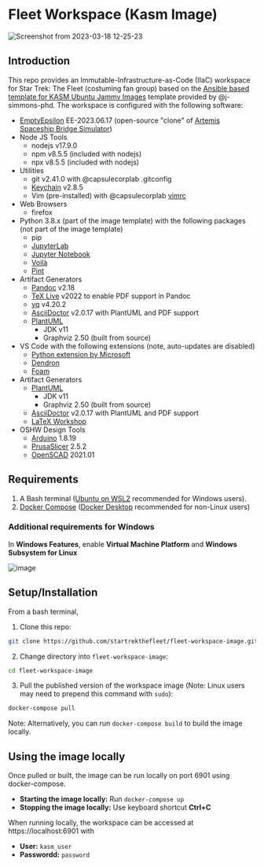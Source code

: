 # Fleet Workspace (Kasm Image)

![Screenshot from 2023-03-18 12-25-23](https://user-images.githubusercontent.com/14095576/226132866-497d2a5c-17b3-4e4e-b971-9aec492841c6.png)

## Introduction

This repo provides an Immutable-Infrastructure-as-Code (IIaC) workspace for Star Trek: The Fleet (costuming fan group) based on the [Ansible based template for KASM Ubuntu Jammy Images](https://hub.docker.com/r/kasmweb/core-ubuntu-jammy) template provided by @j-simmons-phd.  The workspace is configured with the following software:

- [EmptyEpsilon](https://www.artemisspaceshipbridge.com) EE-2023.06.17 (open-source "clone" of [Artemis Spaceship Bridge Simulator](https://www.artemisspaceshipbridge.com))
- Node JS Tools
    - nodejs v17.9.0
    - npm v8.5.5 (included with nodejs)
    - npx v8.5.5 (included with nodejs)
- Utilities
    - git v2.41.0 with @capsulecorplab .gitconfig
    - [Keychain](https://www.funtoo.org/Keychain) v2.8.5
    - Vim (pre-installed) with @capsulecorplab [vimrc](https://gist.github.com/capsulecorplab/495058e7a57ed8adaed3c40c80d09739#file-vimrc)
- Web Browsers
    - firefox
- Python 3.8.x (part of the image template) with the following packages (not part of the image template)
    - pip
    - [JupyterLab](https://jupyter.org/)
    - [Jupyter Notebook](https://jupyter.org/)
    - [Voilà](https://voila.readthedocs.io/en/stable/index.html)
    - [Pint](https://pint.readthedocs.io/en/stable/)
- Artifact Generators
    - [Pandoc](https://pandoc.org/) v2.18
    - [TeX Live](https://www.tug.org/texlive/) v2022 to enable PDF support in Pandoc
    - [yq](https://mikefarah.gitbook.io/yq/) v4.20.2
    - [AsciiDoctor](https://asciidoctor.org/) v2.0.17 with PlantUML and PDF support
    - [PlantUML](https://plantuml.com/)
        - JDK v11
        - Graphviz 2.50 (built from source)
- VS Code with the following extensions (note, auto-updates are disabled)
    - [Python extension by Microsoft](https://marketplace.visualstudio.com/items?itemName=ms-python.python)
    - [Dendron](https://marketplace.visualstudio.com/items?itemName=dendron.dendron)
    - [Foam](https://marketplace.visualstudio.com/items?itemName=foam.foam-vscode)
- Artifact Generators
    - [PlantUML](https://plantuml.com/)
        - JDK v11
        - Graphviz 2.50 (built from source)
    - [AsciiDoctor](https://asciidoctor.org/) v2.0.17 with PlantUML and PDF support
    - [LaTeX Workshop](https://marketplace.visualstudio.com/items?itemName=James-Yu.latex-workshop)
- OSHW Design Tools
    - [Arduino](https://wiki-content.arduino.cc/en/software) 1.8.19
    - [PrusaSlicer](https://www.prusa3d.com/page/prusaslicer_424/) 2.5.2
    - [OpenSCAD](https://openscad.org/) 2021.01

## Requirements

1. A Bash terminal ([Ubuntu on WSL2](https://ubuntu.com/tutorials/install-ubuntu-on-wsl2-on-windows-11-with-gui-support#2-install-wsl) recommended for Windows users).
2. [Docker Compose](https://docs.docker.com/compose/install/) ([Docker Desktop](https://docs.docker.com/desktop/) recommended for non-Linux users)

### Additional requirements for Windows

In **Windows Features**, enable **Virtual Machine Platform** and **Windows Subsystem for Linux**

![image](https://user-images.githubusercontent.com/14095576/226184350-2b45b23b-551f-4aee-b5c9-391a20518666.png)

## Setup/Installation

From a bash terminal,

1. Clone this repo:

```bash
git clone https://github.com/startrekthefleet/fleet-workspace-image.git
```

2. Change directory into `fleet-workspace-image`:

```bash
cd fleet-workspace-image
```

3. Pull the published version of the workspace image (Note: Linux users may need to prepend this command with `sudo`):

```bash
docker-compose pull
```

Note: Alternatively, you can run `docker-compose build` to build the image locally.

## Using the image locally

Once pulled or built, the image can be run locally on port 6901 using docker-compose.

- **Starting the image locally:** Run `docker-compose up`
- **Stopping the image locally:** Use keyboard shortcut **Ctrl+C**

When running locally, the workspace can be accessed at https://localhost:6901 with
- **User:** `kasm_user`
- **Passwordd:** `password`
